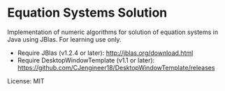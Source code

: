 # Equation Systems Solution
Implementation of numeric algorithms for solution of equation systems in Java using JBlas. For learning use only.

- Require JBlas (v1.2.4 or later): http://jblas.org/download.html
- Require DesktopWindowTemplate (v1.1 or later): https://github.com/CJengineer18/DesktopWindowTemplate/releases

License: MIT
